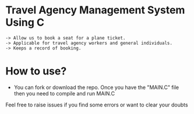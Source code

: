 # Travel Agency Management System Using C

    -> Allow us to book a seat for a plane ticket.
    -> Applicable for travel agency workers and general individuals. 
    -> Keeps a record of booking.

# How to use?
- You can fork or download the repo. Once you have the "MAIN.C" file then you need to compile and run MAIN.C


Feel free to raise issues if you find some errors or want to clear your doubts
